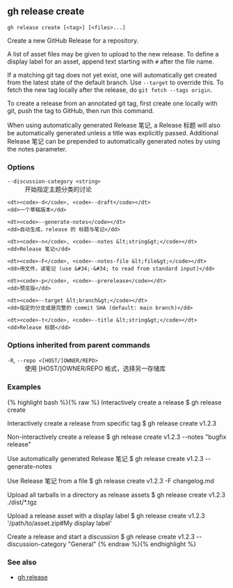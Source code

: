 

## gh release create

```
gh release create [<tag>] [<files>...]
```

Create a new GitHub Release for a repository.

A list of asset files may be given to upload to the new release. To define a
display label for an asset, append text starting with `#` after the file name.

If a matching git tag does not yet exist, one will automatically get created
from the latest state of the default branch. Use `--target` to override this.
To fetch the new tag locally after the release, do `git fetch --tags origin`.

To create a release from an annotated git tag, first create one locally with
git, push the tag to GitHub, then run this command.

When using automatically generated Release 笔记, a Release 标题 will also be automatically
generated unless a title was explicitly passed. Additional Release 笔记 can be prepended to
automatically generated notes by using the notes parameter.


### Options


<dl class="flags">
	<dt><code>--discussion-category &lt;string&gt;</code></dt>
	<dd>开始指定主题分类的讨论</dd>

	<dt><code>-d</code>, <code>--draft</code></dt>
	<dd>一个草稿版本</dd>

	<dt><code>--generate-notes</code></dt>
	<dd>自动生成，release 的 标题与笔记</dd>

	<dt><code>-n</code>, <code>--notes &lt;string&gt;</code></dt>
	<dd>Release 笔记</dd>

	<dt><code>-F</code>, <code>--notes-file &lt;file&gt;</code></dt>
	<dd>用文件，读笔记 (use &#34;-&#34; to read from standard input)</dd>

	<dt><code>-p</code>, <code>--prerelease</code></dt>
	<dd>预览版</dd>

	<dt><code>--target &lt;branch&gt;</code></dt>
	<dd>指定的分支或是完整的 commit SHA (default: main branch)</dd>

	<dt><code>-t</code>, <code>--title &lt;string&gt;</code></dt>
	<dd>Release 标题</dd>
</dl>


### Options inherited from parent commands


<dl class="flags">
	<dt><code>-R</code>, <code>--repo &lt;[HOST/]OWNER/REPO&gt;</code></dt>
	<dd>使用 [HOST/]OWNER/REPO 格式，选择另一存储库</dd>
</dl>


### Examples

{% highlight bash %}{% raw %}
Interactively create a release
$ gh release create

Interactively create a release from specific tag
$ gh release create v1.2.3

Non-interactively create a release
$ gh release create v1.2.3 --notes "bugfix release"

Use automatically generated Release 笔记
$ gh release create v1.2.3 --generate-notes

Use Release 笔记 from a file
$ gh release create v1.2.3 -F changelog.md

Upload all tarballs in a directory as release assets
$ gh release create v1.2.3 ./dist/*.tgz

Upload a release asset with a display label
$ gh release create v1.2.3 '/path/to/asset.zip#My display label'

Create a release and start a discussion
$ gh release create v1.2.3 --discussion-category "General"
{% endraw %}{% endhighlight %}

### See also

* [gh release](./gh_release)
